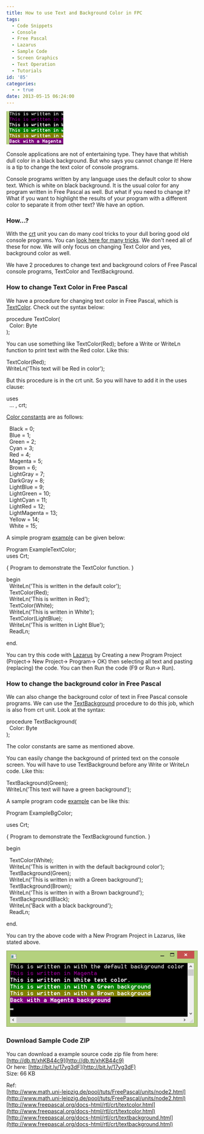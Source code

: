 ```yaml
---
title: How to use Text and Background Color in FPC
tags:
  - Code Snippets
  - Console
  - Free Pascal
  - Lazarus
  - Sample Code
  - Screen Graphics
  - Text Operation
  - Tutorials
id: '85'
categories:
  - - true
date: 2013-05-15 06:24:00
---
```


![Using colors in Free Pascal console apps](how-to-use-text-and-background-color-in/console-colors-thumbs.gif "Using colors in Free Pascal console apps")

Console applications are not of entertaining type. They have that whitish dull color in a black background. But who says you cannot change it! Here is a tip to change the text color of console programs.
<!-- more -->
  
  
Console programs written by any language uses the default color to show text. Which is white on black background. It is the usual color for any program written in Free Pascal as well. But what if you need to change it? What if you want to highlight the results of your program with a different color to separate it from other text? We have an option.  
  

### How...?

With the [crt](http://www.freepascal.org/docs-html/rtl/crt/) unit you can do many cool tricks to your dull boring good old console programs. You can [look here for many tricks](http://www.math.uni-leipzig.de/pool/tuts/FreePascal/units/node2.html). We don't need all of these for now. We will only focus on changing Text Color and yes, background color as well.  
  
We have 2 procedures to change text and background colors of Free Pascal console programs, TextColor and TextBackground.  
  
  

### How to change Text Color in Free Pascal

We have a procedure for changing text color in Free Pascal, which is [TextColor](http://www.freepascal.org/docs-html/rtl/crt/textcolor.html). Check out the syntax below:  

procedure TextColor(  
  Color: Byte  
);

  
You can use something like TextColor(Red); before a Write or WriteLn function to print text with the Red color. Like this:  
  

TextColor(Red);  
WriteLn('This text will be Red in color');

  
  
But this procedure is in the crt unit. So you will have to add it in the uses clause:  
  

uses  
  ... , crt;

  
[Color constants](http://www.math.uni-leipzig.de/pool/tuts/FreePascal/units/node2.html) are as follows:  
  

  Black = 0;  
  Blue = 1;  
  Green = 2;  
  Cyan = 3;  
  Red = 4;  
  Magenta = 5;  
  Brown = 6;  
  LightGray = 7;  
  DarkGray = 8;  
  LightBlue = 9;  
  LightGreen = 10;  
  LightCyan = 11;  
  LightRed = 12;  
  LightMagenta = 13;  
  Yellow = 14;  
  White = 15;

  
A simple program [example](http://www.freepascal.org/docs-html/rtl/crt/textcolor.html) can be given below:  
  

Program ExampleTextColor;  
uses Crt;  
  
{ Program to demonstrate the TextColor function. }  
  
begin  
  WriteLn('This is written in the default color');  
  TextColor(Red);  
  WriteLn('This is written in Red');  
  TextColor(White);  
  WriteLn('This is written in White');  
  TextColor(LightBlue);  
  WriteLn('This is written in Light Blue');  
  ReadLn;  
  
end.

  
You can try this code with [Lazarus](http://www.lazarus.freepascal.org/) by Creating a new Program Project (Project-> New Project-> Program-> OK) then selecting all text and pasting (replacing) the code. You can then Run the code (F9 or Run-> Run).  
  

### How to change the background color in Free Pascal

We can also change the background color of text in Free Pascal console programs. We can use the [TextBackground](http://www.freepascal.org/docs-html/rtl/crt/textbackground.html) procedure to do this job, which is also from crt unit. Look at the syntax:  

procedure TextBackground(  
  Color: Byte  
);

  
The color constants are same as mentioned above.  
  
You can easily change the background of printed text on the console screen. You will have to use TextBackground before any Write or WriteLn code. Like this:  
  

TextBackground(Green);  
WriteLn('This text will have a green background');

  
A sample program code [example](http://www.freepascal.org/docs-html/rtl/crt/textbackground.html) can be like this:  
  

Program ExampleBgColor;  
  
uses Crt;  
  
{ Program to demonstrate the TextBackground function. }  
  
begin  
  
  TextColor(White);  
  WriteLn('This is written in with the default background color');  
  TextBackground(Green);  
  WriteLn('This is written in with a Green background');  
  TextBackground(Brown);  
  WriteLn('This is written in with a Brown background');  
  TextBackground(Black);  
  WriteLn('Back with a black background');  
  ReadLn;  
  
end.

  
You can try the above code with a New Program Project in Lazarus, like stated above.  
  

![Using colors for text and text background in Free Pascal Lazarus](how-to-use-text-and-background-color-in/console-text-bg-color.gif "Using colors for text and text background in Free Pascal Lazarus")

  
  

### Download Sample Code ZIP

You can download a example source code zip file from here: [http://db.tt/xhKB44c9](http://db.tt/xhKB44c9)  
Or here: [http://bit.ly/17yg3dF](http://bit.ly/17yg3dF)  
Size: 66 KB  
  
Ref:  
[http://www.math.uni-leipzig.de/pool/tuts/FreePascal/units/node2.html](http://www.math.uni-leipzig.de/pool/tuts/FreePascal/units/node2.html)  
[http://www.freepascal.org/docs-html/rtl/crt/textcolor.html](http://www.freepascal.org/docs-html/rtl/crt/textcolor.html)  
[http://www.freepascal.org/docs-html/rtl/crt/textbackground.html](http://www.freepascal.org/docs-html/rtl/crt/textbackground.html)